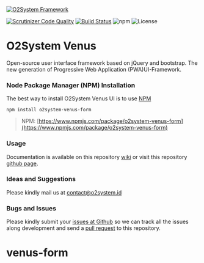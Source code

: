 [![O2System Framework](http://o2system.id/assets/img/logo/logo-200px.png?logo)](http://o2system.id)

[![Scrutinizer Code Quality](https://scrutinizer-ci.com/g/o2system/venus-form/badges/quality-score.png?b=master)](https://scrutinizer-ci.com/g/o2system/venus-form/?branch=master)
[![Build Status](https://scrutinizer-ci.com/g/o2system/venus-form/badges/build.png?b=master)](https://scrutinizer-ci.com/g/o2system/venus-form/build-status/master)
![npm](https://img.shields.io/npm/dt/o2system-blender)
![License](https://img.shields.io/github/license/o2system/venus-form.svg)

# O2System Venus
Open-source user interface framework based on jQuery and bootstrap. The new generation of Progressive Web Application (PWA)UI-Framework.

### Node Package Manager (NPM) Installation
The best way to install O2System Venus UI is to use [NPM](https://npmjs.org)
```
npm install o2system-venus-form
```
> NPM: [https://www.npmjs.com/package/o2system-venus-form](https://www.npmjs.com/package/o2system-venus-form)

### Usage
Documentation is available on this repository [wiki](https://github.com/o2system/venus-form/wiki) or visit this repository [github page](https://github.com/o2system/venus-form).

### Ideas and Suggestions
Please kindly mail us at [contact@o2system.id](mailto:contact@o2system.id])

### Bugs and Issues
Please kindly submit your [issues at Github](http://github.com/o2system/venus-form/issues) so we can track all the issues along development and send a [pull request](http://github.com/o2system/venus-form/pulls) to this repository.


# venus-form
